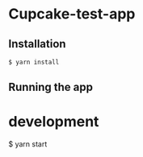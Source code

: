 # Cupcake-test-app

## Installation

```bash
$ yarn install
```

## Running the app

# development
$ yarn start
